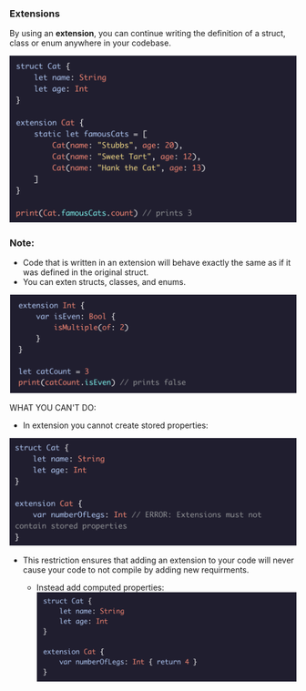 ### Extensions

By using an **extension**, you can continue writing the definition of a struct, class or enum anywhere in your codebase.

![Alt text](../Images/Properties_And_Access_Control/extension1.png "extension Example 1")

### Note:
* Code that is written in an extension will behave exactly the same as if it was defined in the original struct.
* You can exten structs, classes, and enums.

![Alt text](../Images/Properties_And_Access_Control/extension2.png "extension Example 2")

WHAT YOU CAN'T DO:
* In extension you cannot create stored properties:

![Alt text](../Images/Properties_And_Access_Control/extension3.png "extension Example 3")

* This restriction ensures that adding an extension to your code will never cause your code to not compile by adding new requirments.

  * Instead add computed properties:
  ![Alt text](../Images/Properties_And_Access_Control/extension4.png "extension Example ")